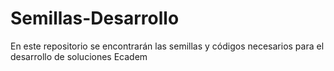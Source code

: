 # Semillas-Desarrollo
En este repositorio se encontrarán las semillas y códigos necesarios para el desarrollo de soluciones Ecadem
